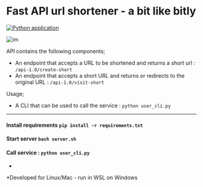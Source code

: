 # Fast API url shortener - a bit like bitly
[![Python application](https://github.com/RGGH/smurl/actions/workflows/python-app.yml/badge.svg)](https://github.com/RGGH/smurl/actions/workflows/python-app.yml)

![im](https://github.com/RGGH/url_shortener/blob/main/docs/2022-07-29%2016-57-30.gif)

API contains the following components; 
- An endpoint that accepts a URL to be shortened and returns a short url : `/api-1.0/create-short`
- An endpoint that accepts a short URL and returns or redirects to the original URL : `/api-1.0/visit-short`

Usage;
- A CLI that can be used to call the service : `python user_cli.py`

---

#### Install requirements `pip install -r requirements.txt`
#### Start server `bash server.sh`
#### Call service : `python user_cli.py` 
-
*Developed for Linux/Mac - run in WSL on Windows
